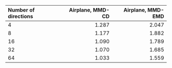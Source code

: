 |   Number of directions |         Airplane, MMD-CD |          Airplane, MMD-EMD |
|:-----------|-------------------------:|--------------------------:|
|        4 |                  1.287 |                   2.047 |
|        8 |                  1.177 |                   1.882 |
|        16 |                  1.090 |                   1.789 |
|        32 |                  1.070 |                   1.685 |
|        64 |                  1.033 |                   1.559 |
